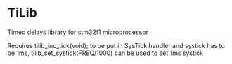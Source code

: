 # TiLib
 Timed delays library for stm32f1 microprocessor

Requires tilib_inc_tick(void); to be put in SysTick handler and systick has to be 1ms, tilib_set_systick(FREQ/1000) can be used to set 1ms systick
